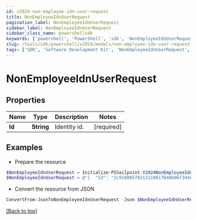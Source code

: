 ```yaml
---
id: v2024-non-employee-idn-user-request
title: NonEmployeeIdnUserRequest
pagination_label: NonEmployeeIdnUserRequest
sidebar_label: NonEmployeeIdnUserRequest
sidebar_class_name: powershellsdk
keywords: ['powershell', 'PowerShell', 'sdk', 'NonEmployeeIdnUserRequest', 'V2024NonEmployeeIdnUserRequest'] 
slug: /tools/sdk/powershell/v2024/models/non-employee-idn-user-request
tags: ['SDK', 'Software Development Kit', 'NonEmployeeIdnUserRequest', 'V2024NonEmployeeIdnUserRequest']
---
```



# NonEmployeeIdnUserRequest

## Properties

Name | Type | Description | Notes
------------ | ------------- | ------------- | -------------
**Id** | **String** | Identity id. | [required]

## Examples

- Prepare the resource
```powershell
$NonEmployeeIdnUserRequest = Initialize-PSSailpoint.V2024NonEmployeeIdnUserRequest  -Id 2c91808570313110017040b06f344ec9
$NonEmployeeIdnUserRequest = @"{  "Id": "2c91808570313110017040b06f344ec9" }"@
```

- Convert the resource from JSON
```powershell
ConvertFrom-JsonToNonEmployeeIdnUserRequest -Json $NonEmployeeIdnUserRequest
```


[[Back to top]](#) 

